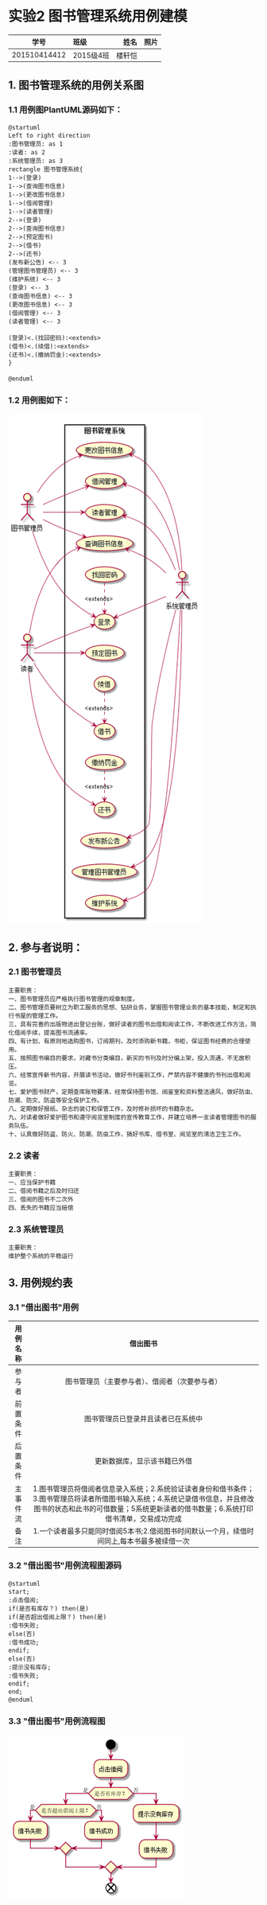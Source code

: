 # 实验2 图书管理系统用例建模
|    学号    |       班级       |      姓名     |    照片    | 
|:-------:|:------------- | ----------:|----------:|
|   201510414412  |     2015级4班    |   楼轩恺   |  |
## 1. 图书管理系统的用例关系图

### 1.1 用例图PlantUML源码如下：

``` usecase
@startuml
Left to right direction
:图书管理员: as 1
:读者: as 2
:系统管理员: as 3
rectangle 图书管理系统{
1-->(登录)
1-->(查询图书信息)
1-->(更改图书信息)
1-->(借阅管理)
1-->(读者管理)
2-->(登录)
2-->(查询图书信息)
2-->(预定图书)
2-->(借书)
2-->(还书)
(发布新公告) <-- 3
(管理图书管理员) <-- 3
(维护系统) <-- 3
(登录) <-- 3
(查询图书信息) <-- 3
(更改图书信息) <-- 3
(借阅管理) <-- 3
(读者管理) <-- 3

(登录)<.(找回密码):<extends>
(借书)<.(续借):<extends>
(还书)<.(缴纳罚金):<extends>
}

@enduml
```
### 1.2 用例图如下：

![usecase](图书管理系统的用例关系图.png)

## 2. 参与者说明：

###     2.1 图书管理员
```
主要职责：
一、图书管理员应严格执行图书管理的规章制度。
二、图书管理员要树立为职工服务的思想、钻研业务，掌握图书管理业务的基本技能，制定和执行书屋的管理工作。
三、具有完善的出版物进出登记台账，做好读者的图书出借和阅读工作，不断改进工作方法，简化借阅手续，提高图书流通率。
四、有计划、有原则地选购图书，订阅期刊，及时添购新书籍，书柜，保证图书经费的合理使用。
五、按照图书编目的要求，对藏书分类编目，新买的书刊及时分编上架，投入流通，不无故积压。
六、经常宣传新书内容，开展读书活动，做好书刊鉴别工作，严禁内容不健康的书刊出借和阅览。
七、爱护图书财产，定期查库账物要清，经常保持图书馆、阅鉴室和资料整洁通风，做好防虫、防潮、防灾、防盗等安全保护工作。
八、定期做好报纸、杂志的装订和保管工作，及时修补损坏的书籍杂志。
九、对读者做好爱护图书和遵守阅览室制度的宣传教育工作，并建立培养一支读者管理图书的服务队伍。
十、认真做好防盗、防火、防潮、防虫工作，搞好书库、借书室、阅览室的清洁卫生工作。
```
###     2.2 读者

```
主要职责：
一、应当保护书籍
二、借阅书籍之后及时归还
三、借阅的图书不二次外
四、丢失的书籍应当赔偿
```

###     2.3 系统管理员
    
```
主要职责：
维护整个系统的平稳运行
```

##     3. 用例规约表
### 3.1 "借出图书"用例

|用例名称|借出图书|  
|:------:|:------:|
|参与者|图书管理员（主要参与者）、借阅者（次要参与者）|
|前置条件|图书管理员已登录并且读者已在系统中|
|后置条件|更新数据库，显示该书籍已外借|
|主事件流|1.图书管理员将借阅者信息录入系统；2.系统验证读者身份和借书条件；3.图书管理员将读者所借图书输入系统；4.系统记录借书信息，并且修改图书的状态和此书的可借数量；5系统更新读者的借书数量；6.系统打印借书清单，交易成功完成|
|备注|1.一个读者最多只能同时借阅5本书;2.借阅图书时间默认一个月，续借时间同上,每本书最多被续借一次|

### 3.2 "借出图书"用例流程图源码
```
@startuml
start;
:点击借阅;
if(是否有库存？) then(是)
if(是否超出借阅上限？) then(是)
:借书失败;
else(否)
:借书成功;
endif;
else(否)
:提示没有库存;
:借书失败;
endif;
end;
@enduml
```
### 3.3 "借出图书"用例流程图
![usecase](借出图书的用例关系图.png)
